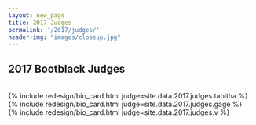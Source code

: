 ```yaml
---
layout: new_page
title: 2017 Judges
permalink: '/2017/judges/'
header-img: "images/closeup.jpg"
---
```


## 2017 Bootblack Judges

<br/>

<div class="row">

<div class="col-sm-6 col-md-4">
  {% include redesign/bio_card.html judge=site.data.2017.judges.tabitha %}
</div>

<div class="col-sm-6 col-md-4">
  {% include redesign/bio_card.html judge=site.data.2017.judges.gage %}
</div>

<div class="col-sm-6 col-md-4">
  {% include redesign/bio_card.html judge=site.data.2017.judges.v %}
</div>

</div>
